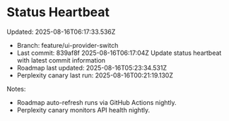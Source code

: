 # Status Heartbeat

Updated: 2025-08-16T06:17:33.536Z

- Branch: feature/ui-provider-switch
- Last commit: 839af8f 2025-08-16T06:17:04Z Update status heartbeat with latest commit information
- Roadmap last updated: 2025-08-16T05:23:34.531Z
- Perplexity canary last run: 2025-08-16T00:21:19.130Z

Notes:
- Roadmap auto-refresh runs via GitHub Actions nightly.
- Perplexity canary monitors API health nightly.

